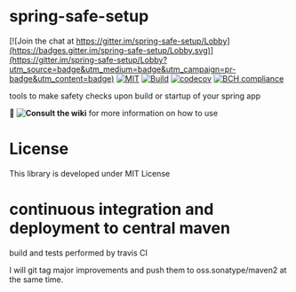 # spring-safe-setup

[![Join the chat at https://gitter.im/spring-safe-setup/Lobby](https://badges.gitter.im/spring-safe-setup/Lobby.svg)](https://gitter.im/spring-safe-setup/Lobby?utm_source=badge&utm_medium=badge&utm_campaign=pr-badge&utm_content=badge)
[![MIT](https://img.shields.io/npm/l/inferno.svg?style=flat-square)](https://github.com/zg2pro/spring-safe-setup/blob/master/LICENSE.md)
[![Build](https://travis-ci.org/zg2pro/spring-safe-setup.svg?branch=master)](https://travis-ci.org/zg2pro/spring-safe-setup)
[![codecov](https://codecov.io/gh/zg2pro/spring-safe-setup/branch/master/graph/badge.svg)](https://codecov.io/gh/zg2pro/spring-safe-setup/branch/master)
[![BCH compliance](https://bettercodehub.com/edge/badge/zg2pro/spring-safe-setup?branch=master)](https://bettercodehub.com/)

tools to make safety checks upon build or startup of your spring app

:book: __![Consult the wiki](https://github.com/zg2pro/spring-safe-setup/wiki)__ for more information on how to use

# License

This library is developed under MIT License

# continuous integration and deployment to central maven

build and tests performed by travis CI

I will git tag major improvements and push them to oss.sonatype/maven2 at the same time.

